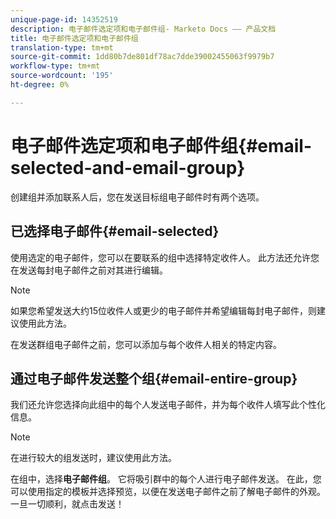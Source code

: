 ```yaml
---
unique-page-id: 14352519
description: 电子邮件选定项和电子邮件组- Marketo Docs —— 产品文档
title: 电子邮件选定项和电子邮件组
translation-type: tm+mt
source-git-commit: 1dd80b7de801df78ac7dde39002455063f9979b7
workflow-type: tm+mt
source-wordcount: '195'
ht-degree: 0%

---
```



# 电子邮件选定项和电子邮件组{#email-selected-and-email-group}

创建组并添加联系人后，您在发送目标组电子邮件时有两个选项。

## 已选择电子邮件{#email-selected}

使用选定的电子邮件，您可以在要联系的组中选择特定收件人。 此方法还允许您在发送每封电子邮件之前对其进行编辑。

>[!NOTE]
>
>如果您希望发送大约15位收件人或更少的电子邮件并希望编辑每封电子邮件，则建议使用此方法。

在发送群组电子邮件之前，您可以添加与每个收件人相关的特定内容。

## 通过电子邮件发送整个组{#email-entire-group}

我们还允许您选择向此组中的每个人发送电子邮件，并为每个收件人填写此个性化信息。

>[!NOTE]
>
>在进行较大的组发送时，建议使用此方法。

在组中，选择&#x200B;**电子邮件组**。 它将吸引群中的每个人进行电子邮件发送。  在此，您可以使用指定的模板并选择预览，以便在发送电子邮件之前了解电子邮件的外观。 一旦一切顺利，就点击发送！
